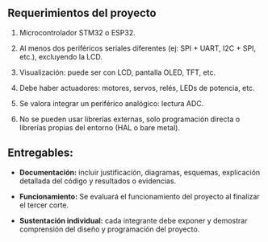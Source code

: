 ## Requerimientos del proyecto

1. Microcontrolador STM32 o ESP32.

2. Al menos dos periféricos seriales diferentes (ej: SPI + UART, I2C + SPI, etc.), excluyendo la LCD.

3. Visualización: puede ser con LCD, pantalla OLED, TFT, etc.

4. Debe haber actuadores: motores, servos, relés, LEDs de potencia, etc.

5. Se valora integrar un periférico analógico: lectura ADC.

6. No se pueden usar librerías externas, solo programación directa o librerías propias del entorno (HAL o bare metal).

## Entregables:

*  **Documentación:** incluir justificación, diagramas, esquemas, explicación detallada del código y resultados o evidencias.

* **Funcionamiento:** Se evaluará el funcionamiento del proyecto al finalizar el tercer corte.

* **Sustentación individual:** cada integrante debe exponer y demostrar comprensión del diseño y programación del proyecto.


